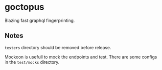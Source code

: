 # goctopus

Blazing fast graphql fingerprinting.

## Notes

`testers` directory should be removed before release.

Mockoon is usefull to mock the endpoints and test. There are some configs in the `test/mocks` directory.
